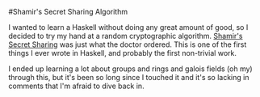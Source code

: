 #Shamir's Secret Sharing Algorithm

I wanted to learn a Haskell without doing any great amount of good, so I
decided to try my hand at a random cryptographic algorithm. [Shamir's Secret
Sharing](https://en.wikipedia.org/wiki/Shamir's_Secret_Sharing) was just what
the doctor ordered. This is one of the first things I ever wrote in Haskell,
and probably the first non-trivial work.

I ended up learning a lot about groups and rings and galois fields (oh my)
through this, but it's been so long since I touched it and it's so lacking in
comments that I'm afraid to dive back in.
